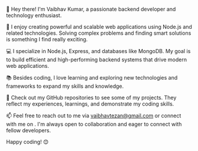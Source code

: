 
👋 Hey there! I'm Vaibhav Kumar, a passionate backend developer and technology enthusiast.

🚀 I enjoy creating powerful and scalable web applications using Node.js and related technologies. Solving complex problems and finding smart solutions is something I find really exciting.

💻 I specialize in Node.js, Express, and databases like MongoDB. My goal is to build efficient and high-performing backend systems that drive modern web applications.

📚 Besides coding, I love learning and exploring new technologies and frameworks to expand my skills and knowledge.

🌟 Check out my GitHub repositories to see some of my projects. They reflect my experiences, learnings, and demonstrate my coding skills.

📫 Feel free to reach out to me via vaibhavtezan@gmail.com or connect with me on . I'm always open to collaboration and eager to connect with fellow developers.

Happy coding! 😊
